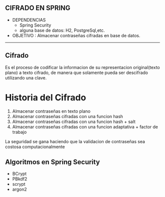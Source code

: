 CIFRADO EN SPRING
------------------------
- DEPENDENCIAS
    - Spring Security
    - alguna base de datos: H2, PostgreSql,etc.
- OBJETIVO : Almacenar contraseñas cifradas en base de datos.
- -------------------------------------------------------------

## Cifrado

Es el proceso de codificar la informacion de su representacion original(texto plano)
a texto cifrado, de manera que solamente pueda ser descifrado utilizando una clave.

# Historia del Cifrado

1. Almacenar contraseñas en texto plano
2. Almacenar contraseñas cifradas con una funcion hash
3. Almacenar contraseñas cifradas con una funcion hash + salt
4. Almacenar contraseñas cifradas con una funcion adaptativa + factor de trabajo

La seguridad se gana haciendo que la validacion de contraseñas sea costosa computacionalmente

## Algoritmos en Spring Security

* BCrypt
* PBkdf2
* scrypt 
* argon2
